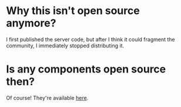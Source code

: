 # Why this isn't open source anymore?
I first published the server code, but after I think it could fragment the community, I immediately stopped distributing it.
# Is any components open source then?
Of course! They're available <a href="https://github.com/ReFlip">here</a>.
